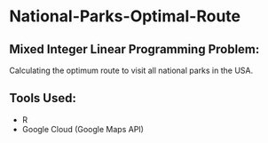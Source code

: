 # National-Parks-Optimal-Route
## Mixed Integer Linear Programming Problem:
Calculating the optimum route to visit all national parks in the USA.

## Tools Used:
- R
- Google Cloud (Google Maps API)
